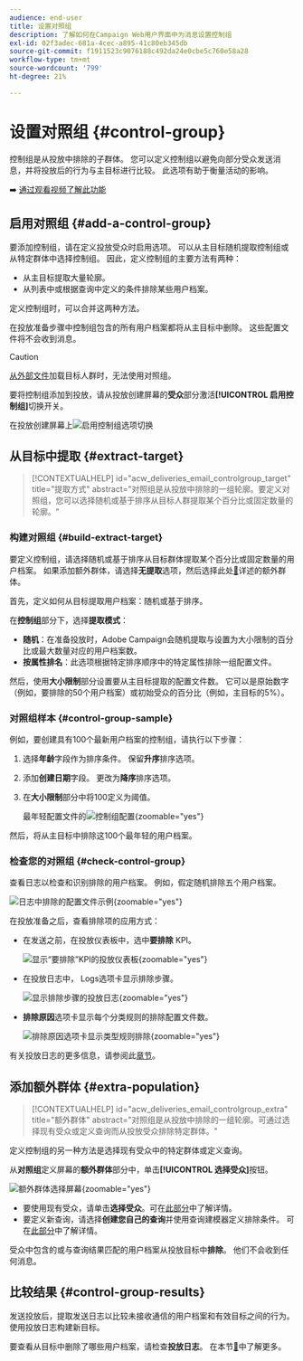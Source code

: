 ```yaml
---
audience: end-user
title: 设置对照组
description: 了解如何在Campaign Web用户界面中为消息设置控制组
exl-id: 02f3adec-681a-4cec-a895-41c80eb345db
source-git-commit: f1911523c9076188c492da24e0cbe5c760e58a28
workflow-type: tm+mt
source-wordcount: '799'
ht-degree: 21%

---
```


# 设置对照组 {#control-group}

控制组是从投放中排除的子群体。 您可以定义控制组以避免向部分受众发送消息，并将投放后的行为与主目标进行比较。 此选项有助于衡量活动的影响。

➡️ [通过观看视频了解此功能](create-audience.md#video)

## 启用对照组 {#add-a-control-group}

要添加控制组，请在定义投放受众时启用选项。 可以从主目标随机提取控制组或从特定群体中选择控制组。 因此，定义控制组的主要方法有两种：

* 从主目标提取大量轮廓。
* 从列表中或根据查询中定义的条件排除某些用户档案。

定义控制组时，可以合并这两种方法。

在投放准备步骤中控制组包含的所有用户档案都将从主目标中删除。 这些配置文件将不会收到消息。

>[!CAUTION]
>
>[从外部文件](file-audience.md)加载目标人群时，无法使用对照组。

要将控制组添加到投放，请从投放创建屏幕的&#x200B;**受众**&#x200B;部分激活&#x200B;**[!UICONTROL 启用控制组]**&#x200B;切换开关。

在投放创建屏幕上![启用控制组选项切换](assets/control-group1.png)

## 从目标中提取 {#extract-target}

>[!CONTEXTUALHELP]
>id="acw_deliveries_email_controlgroup_target"
>title="提取方式"
>abstract="对照组是从投放中排除的一组轮廓。要定义对照组，您可以选择随机或基于排序从目标人群提取某个百分比或固定数量的轮廓。"

### 构建对照组 {#build-extract-target}

要定义控制组，请选择随机或基于排序从目标群体提取某个百分比或固定数量的用户档案。 如果添加额外群体，请选择&#x200B;**无提取**&#x200B;选项，然后选择此处[&#128279;](#extra-population)详述的额外群体。

首先，定义如何从目标提取用户档案：随机或基于排序。

在&#x200B;**控制组**&#x200B;部分下，选择&#x200B;**提取模式**：

* **随机**：在准备投放时，Adobe Campaign会随机提取与设置为大小限制的百分比或最大数量对应的用户档案数。
* **按属性排名**：此选项根据特定排序顺序中的特定属性排除一组配置文件。

然后，使用&#x200B;**大小限制**&#x200B;部分设置要从主目标提取的配置文件数。 它可以是原始数字（例如，要排除的50个用户档案）或初始受众的百分比（例如，主目标的5%）。

### 对照组样本 {#control-group-sample}

例如，要创建具有100个最新用户档案的控制组，请执行以下步骤：

1. 选择&#x200B;**年龄**&#x200B;字段作为排序条件。 保留&#x200B;**升序**&#x200B;排序选项。
1. 添加&#x200B;**创建日期**&#x200B;字段。 更改为&#x200B;**降序**&#x200B;排序选项。
1. 在&#x200B;**大小限制**&#x200B;部分中将100定义为阈值。

   最年轻配置文件的![控制组配置](assets/control-group2.png){zoomable="yes"}

然后，将从主目标中排除这100个最年轻的用户档案。

### 检查您的对照组 {#check-control-group}

查看日志以检查和识别排除的用户档案。 例如，假定随机排除五个用户档案。

![日志中排除的配置文件示例](assets/control-group4.png){zoomable="yes"}

在投放准备之后，查看排除项的应用方式：

* 在发送之前，在投放仪表板中，选中&#x200B;**要排除** KPI。

  ![显示“要排除”KPI的投放仪表板](assets/control-group5.png){zoomable="yes"}

* 在投放日志中， Logs选项卡显示排除步骤。

  ![显示排除步骤的投放日志](assets/control-group-sample-logs.png){zoomable="yes"}

<!--

 * The **Exclusion logs** tab displays each profile and the related exclusion **Reason**.

    ![](assets/control-group6.png){zoomable="yes"}

-->

* **排除原因**&#x200B;选项卡显示每个分类规则的排除配置文件数。

  ![排除原因选项卡显示类型规则排除](assets/control-group7.png){zoomable="yes"}

有关投放日志的更多信息，请参阅此[章节](../monitor/delivery-logs.md)。

## 添加额外群体 {#extra-population}

>[!CONTEXTUALHELP]
>id="acw_deliveries_email_controlgroup_extra"
>title="额外群体"
>abstract="对照组是从投放中排除的一组轮廓。可通过选择现有受众或定义查询而从投放受众排除特定群体。"

定义控制组的另一种方法是选择现有受众中的特定群体或定义查询。

从&#x200B;**对照组**&#x200B;定义屏幕的&#x200B;**额外群体**&#x200B;部分中，单击&#x200B;**[!UICONTROL 选择受众]**&#x200B;按钮。

![额外群体选择屏幕](assets/control-group3.png){zoomable="yes"}

* 要使用现有受众，请单击&#x200B;**选择受众**。可在[此部分](add-audience.md)中了解详情。
* 要定义新查询，请选择&#x200B;**创建您自己的查询**&#x200B;并使用查询建模器定义排除条件。 可在[此部分](../query/query-modeler-overview.md)中了解详情。

受众中包含的或与查询结果匹配的用户档案从投放目标中&#x200B;**排除**。 他们不会收到任何消息。

## 比较结果 {#control-group-results}

发送投放后，提取发送日志以比较未接收通信的用户档案和有效目标之间的行为。 使用投放日志构建新目标。

要查看从目标中删除了哪些用户档案，请检查&#x200B;**投放日志**。 在本节[&#128279;](#check-control-group)中了解更多。